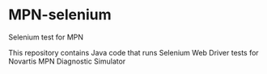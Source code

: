 # MPN-selenium
Selenium test for MPN

This repository contains Java code that runs Selenium Web Driver tests for Novartis MPN Diagnostic Simulator
